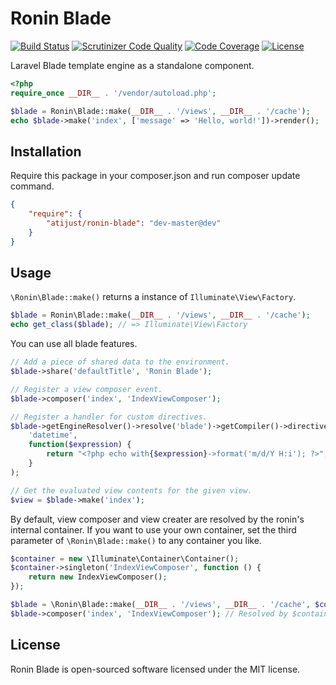 # Ronin Blade

[![Build Status](https://travis-ci.org/atijust/ronin-blade.svg)](https://travis-ci.org/atijust/ronin-blade)
[![Scrutinizer Code Quality](https://scrutinizer-ci.com/g/atijust/ronin-blade/badges/quality-score.png?b=master)](https://scrutinizer-ci.com/g/atijust/ronin-blade/?branch=master)
[![Code Coverage](https://scrutinizer-ci.com/g/atijust/ronin-blade/badges/coverage.png?b=master)](https://scrutinizer-ci.com/g/atijust/ronin-blade/?branch=master)
[![License](https://poser.pugx.org/atijust/ronin-blade/license)](https://packagist.org/packages/atijust/ronin-blade)

Laravel Blade template engine as a standalone component.

```php
<?php
require_once __DIR__ . '/vendor/autoload.php';

$blade = Ronin\Blade::make(__DIR__ . '/views', __DIR__ . '/cache');
echo $blade->make('index', ['message' => 'Hello, world!'])->render();
```

## Installation

Require this package in your composer.json and run composer update command.

```json
{
    "require": {
        "atijust/ronin-blade": "dev-master@dev"
    }
}
```

## Usage

`\Ronin\Blade::make()` returns a instance of `Illuminate\View\Factory`.

```php
$blade = Ronin\Blade::make(__DIR__ . '/views', __DIR__ . '/cache');
echo get_class($blade); // => Illuminate\View\Factory
```

You can use all blade features.

```php
// Add a piece of shared data to the environment.
$blade->share('defaultTitle', 'Ronin Blade');

// Register a view composer event.
$blade->composer('index', 'IndexViewComposer');

// Register a handler for custom directives.
$blade->getEngineResolver()->resolve('blade')->getCompiler()->directive(
    'datetime',
    function($expression) {
        return "<?php echo with{$expression}->format('m/d/Y H:i'); ?>";
    }
);

// Get the evaluated view contents for the given view.
$view = $blade->make('index');
```

By default, view composer and view creater are resolved by the ronin's internal container. If you want to use your own container, set the third parameter of `\Ronin\Blade::make()` to any container you like.

```php
$container = new \Illuminate\Container\Container();
$container->singleton('IndexViewComposer', function () {
    return new IndexViewComposer();
});

$blade = \Ronin\Blade::make(__DIR__ . '/views', __DIR__ . '/cache', $container);
$blade->composer('index', 'IndexViewComposer'); // Resolved by $container
```

## License
Ronin Blade is open-sourced software licensed under the MIT license.